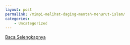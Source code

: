 ```yaml
---
layout: post
permalink: /mimpi-melihat-daging-mentah-menurut-islam/
categories:
    - Uncategorized
---
```


[Baca Selengkapnya](/03)